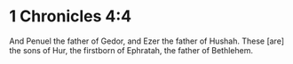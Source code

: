 # 1 Chronicles 4:4

And Penuel the father of Gedor, and Ezer the father of Hushah. These [are] the sons of Hur, the firstborn of Ephratah, the father of Bethlehem.
